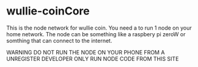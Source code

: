# wullie-coinCore
This is the node network for wullie coin.
You need a to run 1 node on your home network.
The node can be something like a raspbery pi zeroW or somthing that can connect to the internet.

WARNING DO NOT RUN THE NODE ON YOUR PHONE FROM A UNREGISTER DEVELOPER ONLY RUN NODE CODE FROM THIS SITE
